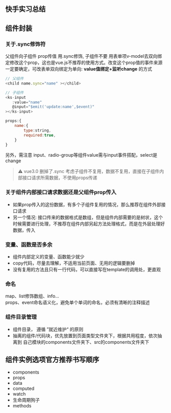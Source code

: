 ## 快手实习总结
## 组件封装
### 关于.sync修饰符 
父组件向子组件 prop传值 用.sync修饰, 子组件不要 用表单项v-model去双向绑定修改这个prop，这也是vue.js不推荐的使用方式。改变这个prop值的事件来源一定要确定，可改表单双向绑定为单向: **value值绑定+监听change** 的方式
````js
// 父组件
<child name.sync="name" ></child>

// 子组件
<ks-input 
   :value="name"
   @input="$emit('update:name',$event)"
></ks-input>

props:{
    name:{
        type:string,
        required:true,
    }
}
````
另外，需注意 input、radio-group等组件value需与input事件搭配，select是change
> :warning: vue3.0 删掉了.sync
考虑子组件不复用，数据不复用，直接在子组件内部接口请求所需数据，不使用props传递

### 关于组件内部接口请求数据还是父组件prop传入
* 如果prop传入的这份数据，有多个子组件复用的情况，那么推荐在组件外部接口请求
* 另一个情况: 接口传来的数据格式是数组，但是组件内部需要的是树状，这个时候需要进行处理，不推荐在组件内部另起方法处理格式，而是在外层处理好数据，传入
### 变量、函数是否多余
* 组件内部定义的变量、函数能少就少  
* copy代码，尽量去理解，不适用当前页面、无用的逻辑要删掉
* 没有复用的方法且只有一行代码，可以直接写在template的调用处，更直观
### 命名
map、list修饰数组、info...  
props、event命名语义化，避免单个单词的命名，必须有清晰的注释描述  
### 组件目录管理
* 组件目录， 遵循 ”就近维护“ 的原则
* 抽离的组件/代码块，优先放置到页面类型文件夹下，根据共用程度，依次抽离到 自己模块的components文件夹下、src的components文件夹下

## 组件实例选项官方推荐书写顺序
* components
* props
* data
* computed
* watch
* 生命周期狗子
* methods


